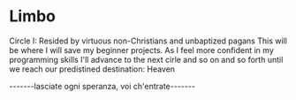 # Limbo
Circle I: Resided by virtuous non-Christians and unbaptized pagans
This will be where I will save my beginner projects. As I feel more confident in my programming skills I'll advance to the next cirle and so on and so forth until we reach our predistined destination: Heaven


-------lasciate ogni speranza, voi ch'entrate-------

